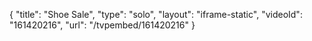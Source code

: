 {
    "title": "Shoe Sale",
    "type": "solo",
    "layout": "iframe-static",
    "videoId": "161420216",
    "url": "\/tvpembed\/161420216"
}